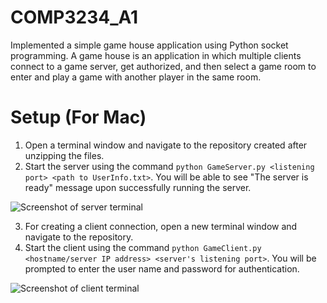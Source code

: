 # COMP3234_A1
Implemented a simple game house application using Python socket programming. A game house is an application in which multiple clients connect to a game server, get authorized, and then select a game room to enter and play a game with another player in the same room.

# Setup (For Mac)
1. Open a terminal window and navigate to the repository created after unzipping the files.
2. Start the server using the command `python GameServer.py <listening port> <path to UserInfo.txt>`. You will be able to see "The server is ready" message upon successfully running the server.

![Screenshot of server terminal](https://github.com/satijakritik/images/blob/master/comp3234_a1_server.png?raw=true)

3. For creating a client connection, open a new terminal window and navigate to the repository.
4. Start the client using the command `python GameClient.py <hostname/server IP address> <server's listening port>`. You will be prompted to enter the user name and password for authentication.

![Screenshot of client terminal](https://github.com/satijakritik/images/blob/master/comp3234_a1_client.png?raw=true)
